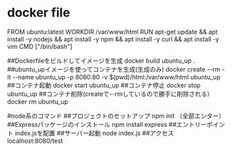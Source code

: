 # docker file

FROM ubuntu:latest
WORKDIR /var/www/html
RUN apt-get update && apt install -y nodejs && apt install -y npm && apt install -y curl && apt install -y vim
CMD ["/bin/bash"]

##Dockerfileをビルドしてイメージを生成
docker build ubuntu_up .
##ubuntu_upイメージを使ってコンテナを生成(生成のみ)
docker create --rm -it --name ubuntu_up -p 8080:80 -v $(pwd)/html:/var/www/html ubuntu_up
##コンテナ起動
docker start ubuntu_up
##コンテナ停止
docker stop ubuntu_up
##コンテナ削除(createで--rmしているので勝手に削除される）
docker rm ubuntu_up

#node系のコマンド
##プロジェクトのセットアップ
npm init
（全部エンター）
##Expressパッケージのインストール
npm install express
##エントリーポイント
index.jsを配置
##サーバー起動
node index.js
##アクセス
localhost:8080/test



